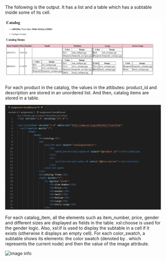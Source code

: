 The following is the output. It has a list and a table which has a subtable inside some of its cell.

![image info](./assignment-screenshot/1-Output.png)

For each product in the catalog, the values in the attibutes: product_id and description are stored in an unordered list.
And then, catalog items are stored in a table.

![image info](./assignment-screenshot/2-Code1.png)

For each catalog_item, all the elements such as item_number, price, gender and different sizes are displayed as fields in the table. xsl:choose is used for the gender logic. Also, xsl:if is used to display the subtable in a cell if it exists (otherwise it displays an empty cell). For each color_swatch, a subtable shows its elements: the color swatch (denoted by . which represents the current node) and then the value of the image attribute.

![image info](./assignment-screenshot/2-Code2.png)
